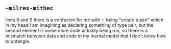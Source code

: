 ## `~milrex-mithec`
lines 8 and 9 there is a confusion for me with :- being "create a pair" which in my head I am imagining as declaring something of type pair, but the second element is some more code actually being run, so there is a mismatch between data and code in my mental model that I don't know how to untangle.